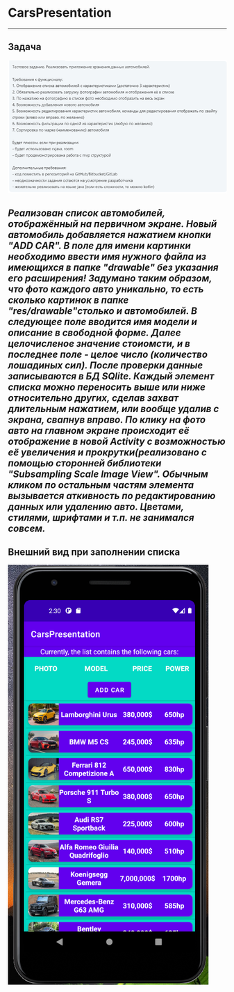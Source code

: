# CarsPresentation
-----------------------------------------------------------------------------------------------------------------------------------------------------
## Задача
![image](app/src/main/res/drawable/task.png)

*Реализован список автомобилей, отображённый на первичном экране. Новый автомобиль добавляется нажатием кнопки "ADD CAR".
В поле для имени картинки необходимо ввести имя нужного файла из имеющихся в папке "drawable" без указания его расширения!
Задумано таким образом, что фото каждого авто уникально, то есть сколько картинок в папке "res/drawable"столько и автомобилей.
В следующее поле вводится имя модели и описание в свободной форме. Далее целочисленое значение стоиомсти, и в последнее 
поле - целое число (количество лошадиных сил). После проверки данные записываются в БД SQlite. Каждый элемент списка 
можно переносить выше или ниже относительно других, сделав захват длительным нажатием, или вообще удалив с экрана, свапнув
вправо. По клику на фото авто на главном экране происходит её отображение в новой Activity с возможностью её увеличения и 
прокрутки(реализовано с помощью сторонней библиотеки "Subsampling Scale Image View". Обычным кликом по остальным частям
элемента вызывается аткивность по редактированию данных или удалению авто. 
Цветами, стилями, шрифтами и т.п. не занимался совсем.*
-----------------------------------------------------------------------------------------------------------------------------------------------------
## Внешний вид при заполнении списка
![image](app/src/main/res/drawable/screenshot.png)
